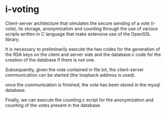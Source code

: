 # i-voting
Client-server architecture that simulates the secure sending of a vote (i-vote), its storage, anonymization and counting through the use of various scripts written in C language that make extensive use of the OpenSSL library.

It is necessary to preliminarily execute the two codes for the generation of the RSA keys on the client and server side and the database.c code for the creation of the database if there is not one.

Subsequently, given the vote contained in file.txt, the client-server communication can be started (the loopback address is used).

once the communication is finished, the vote has been stored in the mysql database.

Finally, we can execute the counting.c script for the anonymization and counting of the votes present in the database.
